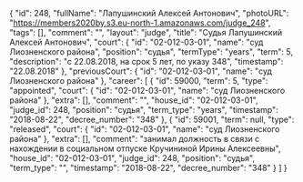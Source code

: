 {
    "id": 248,
    "fullName": "Лапушинский Алексей Антонович",
    "photoURL": "https://members2020by.s3.eu-north-1.amazonaws.com/judge_248",
    "tags": [],
    "comment": "",
    "layout": "judge",
    "title": "Судья Лапушинский Алексей Антонович",
    "court": {
        "id": "02-012-03-01",
        "name": "суд Лиозненского района",
        "position": "судья",
        "termType": "years",
        "term": 5,
        "description": "c 22.08.2018, на срок 5 лет, по указу 348",
        "timestamp": "22.08.2018"
    },
    "previousCourt": {
        "id": "02-012-03-01",
        "name": "суд Лиозненского района"
    },
    "career": [
        {
            "id": 59000,
            "term": 5,
            "type": "appointed",
            "court": {
                "id": "02-012-03-01",
                "name": "суд Лиозненского района"
            },
            "extra": [],
            "comment": "",
            "house_id": "02-012-03-01",
            "judge_id": 248,
            "position": "судья",
            "term_type": "years",
            "timestamp": "2018-08-22",
            "decree_number": "348"
        },
        {
            "id": 59001,
            "term": null,
            "type": "released",
            "court": {
                "id": "02-012-03-01",
                "name": "суд Лиозненского района"
            },
            "extra": [],
            "comment": "занимал должность в связи с нахождении в социальном отпуске Кручининой Ирины Алексеевны",
            "house_id": "02-012-03-01",
            "judge_id": 248,
            "position": "судья",
            "term_type": "",
            "timestamp": "2018-08-22",
            "decree_number": "348"
        }
    ]
}